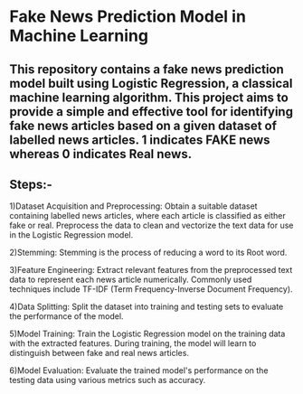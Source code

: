 # Fake News Prediction Model in Machine Learning

## This repository contains a fake news prediction model built using Logistic Regression, a classical machine learning algorithm. This project aims to provide a simple and effective tool for identifying fake news articles based on a given dataset of labelled news articles. 1 indicates FAKE news whereas 0 indicates Real news.
## Steps:-
1)Dataset Acquisition and Preprocessing: Obtain a suitable dataset containing labelled news articles, where each article is classified as either fake or real. Preprocess the data to clean and vectorize the text data for use in the Logistic Regression model.

2)Stemming: Stemming is the process of reducing a word to its Root word.

3)Feature Engineering: Extract relevant features from the preprocessed text data to represent each news article numerically. Commonly used techniques include TF-IDF (Term Frequency-Inverse Document Frequency).

4)Data Splitting: Split the dataset into training and testing sets to evaluate the performance of the model.

5)Model Training: Train the Logistic Regression model on the training data with the extracted features. During training, the model will learn to distinguish between fake and real news articles.

6)Model Evaluation: Evaluate the trained model's performance on the testing data using various metrics such as accuracy.
